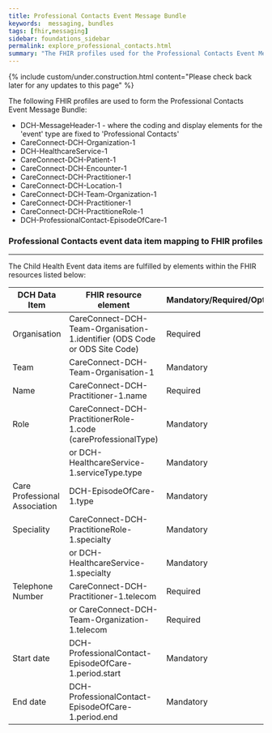 ```yaml
---
title: Professional Contacts Event Message Bundle
keywords:  messaging, bundles
tags: [fhir,messaging]
sidebar: foundations_sidebar
permalink: explore_professional_contacts.html
summary: "The FHIR profiles used for the Professional Contacts Event Message Bundle"
---
```

{% include custom/under.construction.html content="Please check back later for any updates to this page" %}

The following FHIR profiles are used to form the Professional Contacts Event Message Bundle:

- DCH-MessageHeader-1 - where the coding and display elements for the 'event' type are fixed to 'Professional Contacts'
- CareConnect-DCH-Organization-1
- DCH-HealthcareService-1
- CareConnect-DCH-Patient-1
- CareConnect-DCH-Encounter-1
- CareConnect-DCH-Practitioner-1
- CareConnect-DCH-Location-1
- CareConnect-DCH-Team-Organization-1
- CareConnect-DCH-Practitioner-1
- CareConnect-DCH-PractitioneRole-1
- DCH-ProfessionalContact-EpisodeOfCare-1

### Professional Contacts event data item mapping to FHIR profiles ###
----------
The Child Health Event data items are fulfilled by elements within the FHIR resources listed below:
                                                                                                   
| DCH Data Item                 | FHIR resource element                                                                            | Mandatory/Required/Optional |
|-------------------------------|--------------------------------------------------------------------------------------------------|-----------------------------|
| Organisation                  | CareConnect-DCH-Team-Organisation-1.identifier (ODS Code or ODS Site Code)                       | Required                    |
| Team                          | CareConnect-DCH-Team-Organisation-1                                                              | Mandatory                   |
| Name                          | CareConnect-DCH-Practitioner-1.name                                                              | Required                    |
| Role                          | CareConnect-DCH-PractitionerRole-1.code (careProfessionalType)                                       | Mandatory                   |
|                               | or DCH-HealthcareService-1.serviceType.type                                                      | Mandatory                   |
| Care Professional Association | DCH-EpisodeOfCare-1.type                                                                         | Mandatory                   |
| Speciality                    | CareConnect-DCH-PractitioneRole-1.specialty 										               | Mandatory                   |
|                               | or DCH-HealthcareService-1.specialty			                                                   | Mandatory                   |
| Telephone Number              | CareConnect-DCH-Practitioner-1.telecom                                                           | Required                    |
|                               | or CareConnect-DCH-Team-Organization-1.telecom                                                   | Required                    |
| Start date                    | DCH-ProfessionalContact-EpisodeOfCare-1.period.start                                                                 | Mandatory                   |
| End date                      | DCH-ProfessionalContact-EpisodeOfCare-1.period.end                                                                   | Mandatory                   |